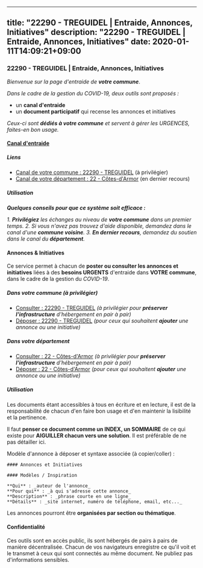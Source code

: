 
---
title: "22290 - TREGUIDEL | Entraide, Annonces, Initiatives"
description: "22290 - TREGUIDEL | Entraide, Annonces, Initiatives"
date: 2020-01-11T14:09:21+09:00
---

### 22290 - TREGUIDEL | Entraide, Annonces, Initiatives

_Bienvenue sur la page d'entraide de **votre commune**_.

_Dans le cadre de la gestion du COVID-19, deux outils sont proposés :_

- un **canal d'entraide**
- un **document participatif** qui recense les annonces et initiatives

_Ceux-ci sont **dédiés à votre commune** et servent à gérer les URGENCES, faites-en bon usage._

#### [Canal d'entraide](https://entraide.stopcoronavirus.tech/#/channel/22290_treguidel)

##### Liens

- [Canal de votre commune : 22290 	- TREGUIDEL](https://entraide.stopcoronavirus.tech/#/channel/22290_treguidel) (à privilégier)
- [Canal de votre département : 22 	- Côtes-d'Armor](https://entraide.stopcoronavirus.tech/#/channel/22_cotes-darmor) (en dernier recours)

##### Utilisation

_**Quelques conseils pour que ce système soit efficace :**_

_1. **Privilégiez** les échanges au niveau de **votre commune** dans un premier temps._
_2. Si vous n'avez pas trouvez d'aide disponible, demandez dans le canal d'une **commune voisine**._
_3. **En dernier recours**, demandez du soutien dans le canal du **département**._

#### Annonces & Initiatives


Ce service permet à chacun de **poster ou consulter les annonces et initiatives** liées à des **besoins
URGENTS** d'entraide dans **VOTRE commune**, dans le cadre de la gestion du _COVID-19_.

##### Dans votre commune (à privilégier)

- [Consulter : 22290 	- TREGUIDEL](https://docs.stopcoronavirus.tech/r/markdown/22290_treguidel/4XTTM1Q63wNFUn831UzLrAxMxyM7rF75Hx5qjCKBU3woNaG1x) _(à privilégier pour **préserver l'infrastructure** d'hébergement en pair à pair)_
- [Déposer : 22290 	- TREGUIDEL](https://docs.stopcoronavirus.tech/w/markdown/22290_treguidel/4XTTM1Q63wNFUn831UzLrAxMxyM7rF75Hx5qjCKBU3woNaG1x-K3TgU4xUSR2inCkZtPZ3qtNYmd9LriBo5S21pmrqPTexSYJKXLtAxbZJtrFPmNdVfWHUoNCdkx6VQdF4SZ72KAqm6ZN2mAyUVjWH49mEajYdzYm21eHedG6K6TpAfZMvvEMMFAmY) _(pour ceux qui souhaitent **ajouter** une annonce ou une initiative)_

##### Dans votre département

- [Consulter : 22 	- Côtes-d'Armor](https://docs.stopcoronavirus.tech/r/markdown/22_cotes-darmor/4XTTMDuspVsSQkwABch6zASz8WH5mbMPSrinmYAX4KcTzMgsX) _(à privilégier pour **préserver l'infrastructure** d'hébergement en pair à pair)_
- [Déposer : 22 	- Côtes-d'Armor](https://docs.stopcoronavirus.tech/w/markdown/22_cotes-darmor/4XTTMDuspVsSQkwABch6zASz8WH5mbMPSrinmYAX4KcTzMgsX-K3TgU3sS8ueKv4Q8KEnFcuQ9PTq8bGUsSmyC8Rvj5cRp7aMtU3hS56ihQ84QeUVVtQAJav5GRzGrvcoutncmWq1kr1RqDhyLQ3ypMLkJSmBdsKyWe6WFEkRXjLQGHQtrHZm3Afho) _(pour ceux qui souhaitent **ajouter** une annonce ou une initiative)_


##### Utilisation

Les documents étant accessibles à tous en écriture et en lecture, il est de la
responsabilité de chacun d'en faire bon usage et d'en maintenir la lisibilité
et la pertinence.

Il faut **penser ce document comme un INDEX, un SOMMAIRE** de ce qui existe
pour **AIGUILLER chacun vers une solution**. Il est préférable de ne pas détailler ici.

Modèle d'annonce à déposer et syntaxe associée (à copier/coller) :

    #### Annonces et Initiatives

    #### Modèles / Inspiration

    **Qui** : _auteur de l'annonce_
    **Pour qui** : _à qui s'adresse cette annonce_
    **Description** : _phrase courte en une ligne_
    **Détails** : _site internet, numéro de téléphone, email, etc..._


Les annonces pourront être **organisées par section ou thématique**.

#### Confidentialité

Ces outils sont en accès public, ils sont hébergés de pairs à pairs de manière décentralisée.
Chacun de vos navigateurs enregistre ce qu'il voit et le transmet à ceux qui sont connectés au même document.
Ne publiez pas d'informations sensibles.
